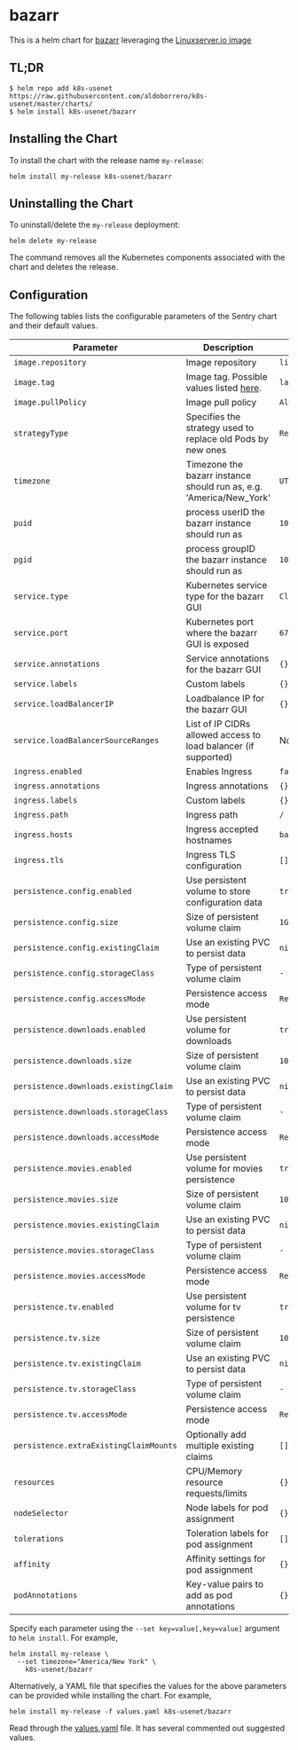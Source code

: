 # bazarr

This is a helm chart for [bazarr](https://github.com/morpheus65535/bazarr) leveraging the [Linuxserver.io image](https://hub.docker.com/r/linuxserver/bazarr/)

## TL;DR

```shell
$ helm repo add k8s-usenet https://raw.githubusercontent.com/aldoborrero/k8s-usenet/master/charts/
$ helm install k8s-usenet/bazarr
```

## Installing the Chart

To install the chart with the release name `my-release`:

```console
helm install my-release k8s-usenet/bazarr
```

## Uninstalling the Chart

To uninstall/delete the `my-release` deployment:

```console
helm delete my-release
```

The command removes all the Kubernetes components associated with the chart and deletes the release.

## Configuration

The following tables lists the configurable parameters of the Sentry chart and their default values.

| Parameter                              | Description                                                                                  | Default              |
| -------------------------------------- | -------------------------------------------------------------------------------------------- | -------------------- |
| `image.repository`                     | Image repository                                                                             | `linuxserver/bazarr` |
| `image.tag`                            | Image tag. Possible values listed [here](https://hub.docker.com/r/linuxserver/bazarr/tags/). | `latest`       |
| `image.pullPolicy`                     | Image pull policy                                                                            | `Always`             |
| `strategyType`                         | Specifies the strategy used to replace old Pods by new ones                                  | `Recreate`           |
| `timezone`                             | Timezone the bazarr instance should run as, e.g. 'America/New_York'                          | `UTC`                |
| `puid`                                 | process userID the bazarr instance should run as                                             | `1001`               |
| `pgid`                                 | process groupID the bazarr instance should run as                                            | `1001`               |
| `service.type`                         | Kubernetes service type for the bazarr GUI                                                   | `ClusterIP`          |
| `service.port`                         | Kubernetes port where the bazarr GUI is exposed                                              | `6767`               |
| `service.annotations`                  | Service annotations for the bazarr GUI                                                       | `{}`                 |
| `service.labels`                       | Custom labels                                                                                | `{}`                 |
| `service.loadBalancerIP`               | Loadbalance IP for the bazarr GUI                                                            | `{}`                 |
| `service.loadBalancerSourceRanges`     | List of IP CIDRs allowed access to load balancer (if supported)                              | None                 |
| `ingress.enabled`                      | Enables Ingress                                                                              | `false`              |
| `ingress.annotations`                  | Ingress annotations                                                                          | `{}`                 |
| `ingress.labels`                       | Custom labels                                                                                | `{}`                 |
| `ingress.path`                         | Ingress path                                                                                 | `/`                  |
| `ingress.hosts`                        | Ingress accepted hostnames                                                                   | `bazarr.local`       |
| `ingress.tls`                          | Ingress TLS configuration                                                                    | `[]`                 |
| `persistence.config.enabled`           | Use persistent volume to store configuration data                                            | `true`               |
| `persistence.config.size`              | Size of persistent volume claim                                                              | `1Gi`                |
| `persistence.config.existingClaim`     | Use an existing PVC to persist data                                                          | `nil`                |
| `persistence.config.storageClass`      | Type of persistent volume claim                                                              | `-`                  |
| `persistence.config.accessMode`        | Persistence access mode                                                                      | `ReadWriteOnce`      |
| `persistence.downloads.enabled`        | Use persistent volume for downloads                                                          | `true`               |
| `persistence.downloads.size`           | Size of persistent volume claim                                                              | `10Gi`               |
| `persistence.downloads.existingClaim`  | Use an existing PVC to persist data                                                          | `nil`                |
| `persistence.downloads.storageClass`   | Type of persistent volume claim                                                              | `-`                  |
| `persistence.downloads.accessMode`     | Persistence access mode                                                                      | `ReadWriteOnce`      |
| `persistence.movies.enabled`           | Use persistent volume for movies persistence                                                 | `true`               |
| `persistence.movies.size`              | Size of persistent volume claim                                                              | `10Gi`               |
| `persistence.movies.existingClaim`     | Use an existing PVC to persist data                                                          | `nil`                |
| `persistence.movies.storageClass`      | Type of persistent volume claim                                                              | `-`                  |
| `persistence.movies.accessMode`        | Persistence access mode                                                                      | `ReadWriteOnce`      |
| `persistence.tv.enabled`               | Use persistent volume for tv persistence                                                     | `true`               |
| `persistence.tv.size`                  | Size of persistent volume claim                                                              | `10Gi`               |
| `persistence.tv.existingClaim`         | Use an existing PVC to persist data                                                          | `nil`                |
| `persistence.tv.storageClass`          | Type of persistent volume claim                                                              | `-`                  |
| `persistence.tv.accessMode`            | Persistence access mode                                                                      | `ReadWriteOnce`      |
| `persistence.extraExistingClaimMounts` | Optionally add multiple existing claims                                                      | `[]`                 |
| `resources`                            | CPU/Memory resource requests/limits                                                          | `{}`                 |
| `nodeSelector`                         | Node labels for pod assignment                                                               | `{}`                 |
| `tolerations`                          | Toleration labels for pod assignment                                                         | `[]`                 |
| `affinity`                             | Affinity settings for pod assignment                                                         | `{}`                 |
| `podAnnotations`                       | Key-value pairs to add as pod annotations                                                    | `{}`                 |

Specify each parameter using the `--set key=value[,key=value]` argument to `helm install`. For example,

```console
helm install my-release \
  --set timezone="America/New York" \
    k8s-usenet/bazarr
```

Alternatively, a YAML file that specifies the values for the above parameters can be provided while installing the chart. For example,

```console
helm install my-release -f values.yaml k8s-usenet/bazarr
```

Read through the [values.yaml](values.yaml) file. It has several commented out suggested values.
